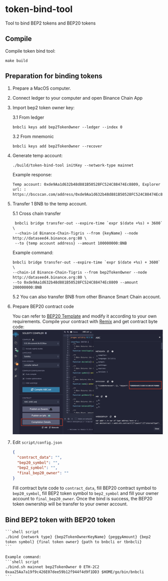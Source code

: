 # token-bind-tool
Tool to bind BEP2 tokens and BEP20 tokens

## Compile

Compile token bind tool:
```shell script
make build
```

## Preparation for binding tokens

1. Prepare a MacOS computer.
2. Connect ledger to your computer and open Binance Chain App
3. Import bep2 token owner key:

    3.1 From ledger
    ```shell script
    bnbcli keys add bep2TokenOwner --ledger --index 0
    ```
    3.2 From mnemonic
    ```shell script
    bnbcli keys add bep2TokenOwner --recover
    ```
4. Generate temp account:
    ```shell script
    ./build/token-bind-tool initKey --network-type mainnet
    ```
    Example response:
    ```text
    Temp account: 0xde9Aa1d632b48d881B50528FC524C88474Ec8809, Explorer url: :  https://bscscan.com/address/0xde9Aa1d632b48d881B50528FC524C88474Ec8809
    ```
   
5. Transfer 1 BNB to the temp account.
   
   5.1 Cross chain transfer
   ```shell script
    bnbcli bridge transfer-out --expire-time `expr $(date +%s) + 3600` \
    --chain-id Binance-Chain-Tigris --from {keyName} --node http://dataseed4.binance.org:80 \
    --to {temp account address} --amount 100000000:BNB
    ```
   Example command:
   ```shell script
   bnbcli bridge transfer-out --expire-time `expr $(date +%s) + 3600` \
   --chain-id Binance-Chain-Tigris --from bep2TokenOwner --node http://dataseed4.binance.org:80 \
   --to 0xde9Aa1d632b48d881B50528FC524C88474Ec8809 --amount 200000000:BNB
   ```
   
   5.2 You can also transfer BNB from other Binance Smart Chain account.

6. Prepare BEP20 contract code

    You can refer to [BEP20 Template](https://github.com/binance-chain/bsc-genesis-contract/blob/master/contracts/bep20_template/BEP20Token.template) and modify it according to your own requirements. Compile your contract with [Remix](https://remix.ethereum.org) and get contract byte code:
    ![img](pictures/compile.png)
    
7. Edit `script/config.json`

    ```json
    {
      "contract_data": "",
      "bep20_symbol": "",
      "bep2_symbol": "",
      "final_bep20_owner": ""
    }
    ```
    Fill contract byte code to `contract_data`, fill BEP20 contract symbol to `bep20_symbol`, fill BEP2 token symbol to `bep2_symbol` and fill your owner account to `final_bep20_owner`. Once the bind is success, the BEP20 token ownership will be transfer to your owner account.
   
## Bind BEP2 token with BEP20 token


    ```shell script
    ./bind {network type} {bep2TokenOwnerKeyName} {peggyAmount} {bep2 token symbol} {final token owner} {path to bnbcli or tbnbcli}
    ```

    Example command:
    ```shell script
    ./bind.sh mainnet bep2TokenOwner 0 ETH-2C2 0xaa25Aa7a19f9c426E07dee59b12f944f4d9f1DD3 $HOME/go/bin/bnbcli
    ```